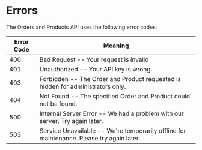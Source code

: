 # Errors

<!-- <aside class="notice">
This error section is stored in a separate file in <code>includes/_errors.md</code>. Slate allows you to optionally separate out your docs into many files...just save them to the <code>includes</code> folder and add them to the top of your <code>index.md</code>'s frontmatter. Files are included in the order listed.
</aside> -->

The Orders and Products API uses the following error codes:


|Error Code | Meaning|
|---------- | ------- |
400 | Bad Request -- Your request is invalid
401 | Unauthorized -- Your API key is wrong.
403 | Forbidden -- The Order and Product requested is hidden for administrators only.
404 | Not Found -- The specified Order and Product could not be found.
500 | Internal Server Error -- We had a problem with our server. Try again later.
503 | Service Unavailable -- We're temporarily offline for maintenance. Please try again later.
